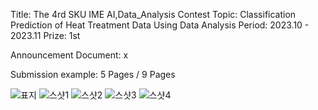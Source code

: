 Title: The 4rd SKU IME AI,Data_Analysis Contest 
Topic: Classification Prediction of Heat Treatment Data Using Data Analysis
Period: 2023.10 - 2023.11 
Prize: 1st

Announcement Document:
x

Submission example:
5 Pages / 9 Pages

![표지](https://github.com/user-attachments/assets/d2839082-7f78-4d68-9baa-ea3eb85e52c4)
![스샷1](https://github.com/user-attachments/assets/1b01dde2-637b-428f-85f2-86da015652f5)
![스샷2](https://github.com/user-attachments/assets/dbb09f60-a4d6-4c80-ad8e-b7642a1d79f4)
![스샷3](https://github.com/user-attachments/assets/9d9995bb-b890-4493-9dad-b038272ac39f)
![스샷4](https://github.com/user-attachments/assets/7c32cdcc-1375-47d5-8e3d-dda5e6c40e59)
